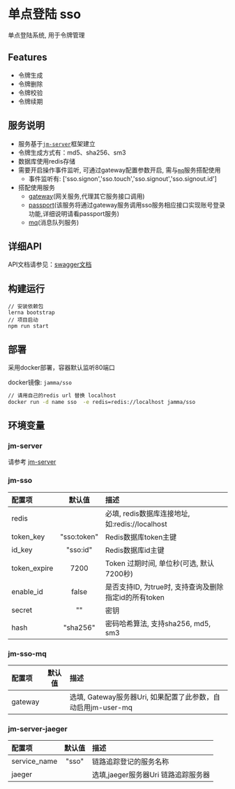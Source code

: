 # 单点登陆 sso

单点登陆系统, 用于令牌管理

## Features

- 令牌生成
- 令牌删除
- 令牌校验
- 令牌续期

## 服务说明
- 服务基于[`jm-server`](https://github.com/jm-root/server/tree/master/packages/jm-server)框架建立
- 令牌生成方式有：md5、sha256、sm3
- 数据库使用redis存储
- 需要开启操作事件监听, 可通过gateway配置参数开启, 需与[`mq`](https://github.com/jm-root/mq)服务搭配使用
    - 事件监听有: ['sso.signon','sso.touch','sso.signout','sso.signout.id']
- 搭配使用服务
    - [gateway](https://github.com/jm-root/gateway)(网关服务,代理其它服务接口调用)
    - [passport](https://github.com/jm-root/passport)(该服务将通过gateway服务调用sso服务相应接口实现账号登录功能,详细说明请看passport服务)
    - [mq](https://github.com/jm-root/mq)(消息队列服务)

## 详细API
API文档请参见：[swagger文档](http://apidoc.jamma.cn/?urls.primaryName=sso%201.0)

## 构建运行
````
// 安装依赖包
lerna bootstrap
// 项目启动
npm run start
````

## 部署

采用docker部署，容器默认监听80端口

docker镜像: `jamma/sso`

```bash
// 请用自己的redis url 替换 localhost
docker run -d name sso  -e redis=redis://localhost jamma/sso
```

## 环境变量

### jm-server

请参考 [jm-server](https://github.com/jm-root/server/tree/master/packages/jm-server)

### jm-sso

| 配置项        | 默认值           | 描述 |
| :---          | :---:           | :--- |
|redis          |                 |必填, redis数据库连接地址, 如:redis://localhost|
|token_key      |"sso:token"      |Redis数据库token主键|
|id_key         |"sso:id"         |Redis数据库id主键|
|token_expire   |7200             |Token 过期时间, 单位秒(可选, 默认7200秒)|
|enable_id      |false            |是否支持ID, 为true时, 支持查询及删除指定id的所有token|
|secret         |""               |密钥|
|hash           |"sha256"         |密码哈希算法, 支持sha256, md5, sm3|

### jm-sso-mq

| 配置项        | 默认值           | 描述 |
| :---          | :---:           | :--- |
|gateway        |                 |选填, Gateway服务器Uri, 如果配置了此参数，自动启用jm-user-mq |

### jm-server-jaeger

| 配置项        | 默认值           | 描述 |
| :---          | :---:           | :--- |
|service_name   |"sso"            | 链路追踪登记的服务名称 |
|jaeger         |                 |选填,jaeger服务器Uri 链路追踪服务器 |


